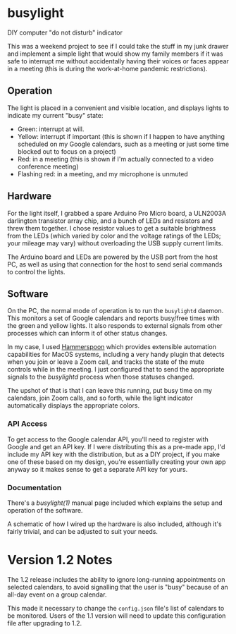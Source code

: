 # busylight
DIY computer "do not disturb" indicator

This was a weekend project to see if I could take the stuff in my junk drawer and implement a simple light that would show my family members if it was safe to interrupt me without accidentally having their voices or faces appear in a meeting (this is during the work-at-home pandemic restrictions).

## Operation
The light is placed in a convenient and visible location, and displays lights to indicate my current "busy" state:

* Green: interrupt at will.
* Yellow: interrupt if important (this is shown if I happen to have anything scheduled on my Google calendars, such as a meeting or just some time blocked out to focus on a project)
* Red: in a meeting (this is shown if I'm actually connected to a video conference meeting)
* Flashing red: in a meeting, and my microphone is unmuted

## Hardware
For the light itself, I grabbed a spare Arduino Pro Micro board, a ULN2003A darlington transistor array chip, and a bunch of LEDs and resistors and threw them together.
I chose resistor values to get a suitable brightness from the LEDs (which varied by color and the voltage ratings of the LEDs; your mileage may vary) without overloading
the USB supply current limits.

The Arduino board and LEDs are powered by the USB port from the host PC, as well as using that connection for the host to send serial commands to control the lights.

## Software
On the PC, the normal mode of operation is to run the `busylightd` daemon. This monitors a set of Google calendars and reports busy/free times with the green and yellow
lights. It also responds to external signals from other processes which can inform it of other status changes.

In my case, I used [Hammerspoon](https://www.hammerspoon.org) which provides extensible automation capabilities for MacOS systems, including a very handy plugin that detects
when you join or leave a Zoom call, and tracks the state of the mute controls while in the meeting. I just configured that to send the appropriate signals to the
*busylightd* process when those statuses changed.

The upshot of that is that I can leave this running, put busy time on my calendars, join Zoom calls, and so forth, while the light indicator automatically displays
the appropriate colors.

### API Access
To get access to the Google calendar API, you'll need to register with Google and get an API key. If I were distributing this as a pre-made app, I'd include my API key
with the distribution, but as a DIY project, if you make one of these based on my design, you're essentially creating your own app anyway so it makes sense to get a
separate API key for yours.

### Documentation
There's a *busylight(1)* manual page included which explains the setup and operation of the software.

A schematic of how I wired up the hardware is also included, although it's fairly trivial, and can be adjusted to suit your needs.

# Version 1.2 Notes
The 1.2 release includes the ability to ignore long-running appointments on selected calendars, to avoid
signalling that the user is "busy" because of an all-day event on a group calendar.

This made it necessary to change the `config.json` file's list of calendars to be monitored. Users of the 1.1 version will need to 
update this configuration file after upgrading to 1.2.
